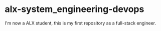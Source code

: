 # alx-system_engineering-devops
I'm now a ALX student, this is my first repository as a full-stack engineer.
